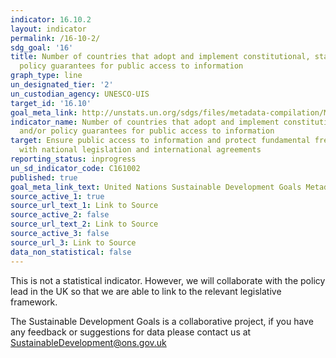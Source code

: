 ```yaml
---
indicator: 16.10.2
layout: indicator
permalink: /16-10-2/
sdg_goal: '16'
title: Number of countries that adopt and implement constitutional, statutory and/or
  policy guarantees for public access to information
graph_type: line
un_designated_tier: '2'
un_custodian_agency: UNESCO-UIS
target_id: '16.10'
goal_meta_link: http://unstats.un.org/sdgs/files/metadata-compilation/Metadata-Goal-16.pdf
indicator_name: Number of countries that adopt and implement constitutional, statutory
  and/or policy guarantees for public access to information
target: Ensure public access to information and protect fundamental freedoms, in accordance
  with national legislation and international agreements
reporting_status: inprogress
un_sd_indicator_code: C161002
published: true
goal_meta_link_text: United Nations Sustainable Development Goals Metadata (pdf 1361kB)
source_active_1: true
source_url_text_1: Link to Source
source_active_2: false
source_url_text_2: Link to Source
source_active_3: false
source_url_3: Link to Source
data_non_statistical: false
---
```


This is not a statistical indicator. However, we will collaborate with the policy lead in the UK so that we are able to link to the relevant legislative framework.

The Sustainable Development Goals is a collaborative project, if you have any feedback or suggestions for data please contact us at <SustainableDevelopment@ons.gov.uk>  
